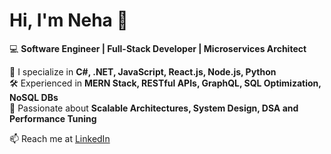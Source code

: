 # Hi, I'm Neha 👋

💻 **Software Engineer | Full-Stack Developer | Microservices Architect**  

🚀 I specialize in **C#, .NET, JavaScript, React.js, Node.js, Python**  
🛠️ Experienced in **MERN Stack, RESTful APIs, GraphQL, SQL Optimization, NoSQL DBs**  
🎯 Passionate about **Scalable Architectures, System Design, DSA and Performance Tuning**   

📫 Reach me at [LinkedIn](https://www.linkedin.com/in/neha-divakar-bhele-b303aa76/)  
